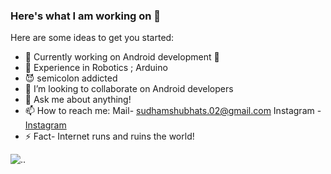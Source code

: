 ### Here's what I am working on 👋

Here are some ideas to get you started:

- 🔭 Currently working on Android development 🔧                                                  
- 🤖 Experience in Robotics ; Arduino
- 😈 semicolon addicted
- 👯 I’m looking to collaborate on Android developers
- 💬 Ask me about anything!
- 📫 How to reach me:  Mail- sudhamshubhats.02@gmail.com
                       Instagram - [Instagram](instagram.com/iamsudhamshu)
- ⚡ Fact- Internet runs and ruins the world!                  

![..](https://media.giphy.com/media/WodOtJNNNQEXRSSXp2/giphy.gif?raw=true)


